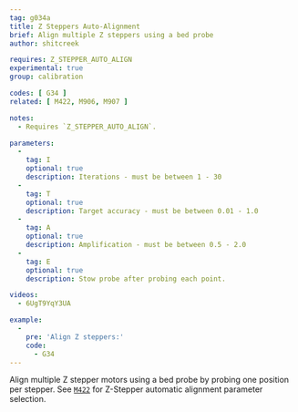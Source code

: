 ```yaml
---
tag: g034a
title: Z Steppers Auto-Alignment
brief: Align multiple Z steppers using a bed probe
author: shitcreek

requires: Z_STEPPER_AUTO_ALIGN
experimental: true
group: calibration

codes: [ G34 ]
related: [ M422, M906, M907 ]

notes:
  - Requires `Z_STEPPER_AUTO_ALIGN`.

parameters:
  -
    tag: I
    optional: true
    description: Iterations - must be between 1 - 30
  -
    tag: T
    optional: true
    description: Target accuracy - must be between 0.01 - 1.0
  -
    tag: A
    optional: true
    description: Amplification - must be between 0.5 - 2.0
  -
    tag: E
    optional: true
    description: Stow probe after probing each point.

videos:
  - 6UgT9YqY3UA

example:
  -
    pre: 'Align Z steppers:'
    code:
      - G34
---
```


Align multiple Z stepper motors using a bed probe by probing one position per stepper. See [`M422`](/docs/gcode/M422.html) for Z-Stepper automatic alignment parameter selection.
